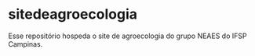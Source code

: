 # sitedeagroecologia
Esse repositório hospeda o site de agroecologia do grupo NEAES do IFSP Campinas. 
